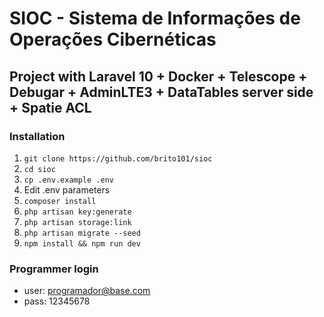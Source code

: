 # SIOC - Sistema de Informações de Operações Cibernéticas

## Project with Laravel 10 + Docker + Telescope + Debugar + AdminLTE3 + DataTables server side + Spatie ACL

### Installation

1. `git clone https://github.com/brito101/sioc`
2. `cd sioc`
3. `cp .env.example .env`
4. Edit .env parameters
5. `composer install`
6. `php artisan key:generate`
7. `php artisan storage:link`
8. `php artisan migrate --seed`
9. `npm install && npm run dev`

### Programmer login

- user: <programador@base.com>
- pass: 12345678
